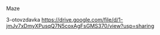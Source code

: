 Maze

 
3-otovzdavka https://drive.google.com/file/d/1-jmJv7xDmyXPusqQ7N5coxAgFsGMS370/view?usp=sharing
